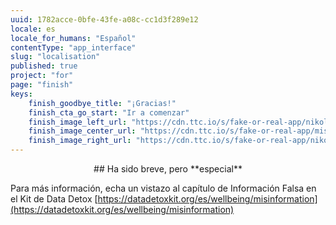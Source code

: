 ```yaml
---
uuid: 1782acce-0bfe-43fe-a08c-cc1d3f289e12
locale: es
locale_for_humans: "Español"
contentType: "app_interface"
slug: "localisation"
published: true
project: "for"
page: "finish"
keys:
    finish_goodbye_title: "¡Gracias!"
    finish_cta_go_start: "Ir a comenzar"
    finish_image_left_url: "https://cdn.ttc.io/s/fake-or-real-app/nikoline_nik_-8694.jpg"
    finish_image_center_url: "https://cdn.ttc.io/s/fake-or-real-app/misinfo_logo.jpg"
    finish_image_right_url: "https://cdn.ttc.io/s/fake-or-real-app/nikoline_nik_-7168.jpg"
---
```

<p style="text-align: center;">
## Ha sido breve, pero **especial**

Para más información, echa un vistazo al capítulo de Información Falsa en el Kit de Data Detox 
[https://datadetoxkit.org/es/wellbeing/misinformation](https://datadetoxkit.org/es/wellbeing/misinformation)</p>
